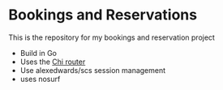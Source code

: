# Bookings and Reservations
This is the repository for my bookings and reservation project
- Build in Go
- Uses the [Chi router](github.com/go-chi/chi/v5)
- Use alexedwards/scs session management
- uses nosurf
